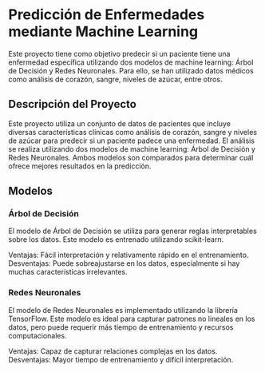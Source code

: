 # Predicción de Enfermedades mediante Machine Learning

Este proyecto tiene como objetivo predecir si un paciente tiene una enfermedad específica utilizando dos modelos de machine learning: Árbol de Decisión y Redes Neuronales. Para ello, se han utilizado datos médicos como análisis de corazón, sangre, niveles de azúcar, entre otros.

## Descripción del Proyecto

Este proyecto utiliza un conjunto de datos de pacientes que incluye diversas características clínicas como análisis de corazón, sangre y niveles de azúcar para predecir si un paciente padece una enfermedad. El análisis se realiza utilizando dos modelos de machine learning: Árbol de Decisión y Redes Neuronales. Ambos modelos son comparados para determinar cuál ofrece mejores resultados en la predicción.

## Modelos
### Árbol de Decisión
El modelo de Árbol de Decisión se utiliza para generar reglas interpretables sobre los datos. Este modelo es entrenado utilizando scikit-learn.

Ventajas: Fácil interpretación y relativamente rápido en el entrenamiento.
Desventajas: Puede sobreajustarse en los datos, especialmente si hay muchas características irrelevantes.
### Redes Neuronales
El modelo de Redes Neuronales es implementado utilizando la librería TensorFlow. Este modelo es ideal para capturar patrones no lineales en los datos, pero puede requerir más tiempo de entrenamiento y recursos computacionales.

Ventajas: Capaz de capturar relaciones complejas en los datos.
Desventajas: Mayor tiempo de entrenamiento y difícil interpretación.
